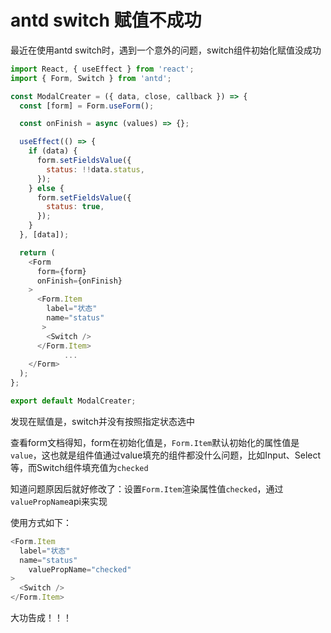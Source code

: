 # antd switch 赋值不成功

最近在使用antd switch时，遇到一个意外的问题，switch组件初始化赋值没成功

```javascript
import React, { useEffect } from 'react';
import { Form, Switch } from 'antd';

const ModalCreater = ({ data, close, callback }) => {
  const [form] = Form.useForm();

  const onFinish = async (values) => {};

  useEffect(() => {
    if (data) {
      form.setFieldsValue({
        status: !!data.status,
      });
    } else {
      form.setFieldsValue({
        status: true,
      });
    }
  }, [data]);

  return (
    <Form
      form={form}
      onFinish={onFinish}
    >
      <Form.Item
        label="状态"
        name="status"
       >
      	<Switch />
      </Form.Item>
			...
    </Form>
  );
};

export default ModalCreater;

```

发现在赋值是，switch并没有按照指定状态选中

查看form文档得知，form在初始化值是，`Form.Item`默认初始化的属性值是`value`，这也就是组件值通过value填充的组件都没什么问题，比如Input、Select等，而Switch组件填充值为`checked`

知道问题原因后就好修改了：设置`Form.Item`渲染属性值`checked`，通过`valuePropName`api来实现

使用方式如下：

```javascript
<Form.Item
  label="状态"
  name="status"
	valuePropName="checked"
>
  <Switch />
</Form.Item>
```

大功告成！！！